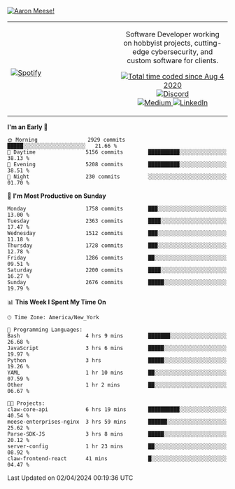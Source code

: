 [![Aaron Meese!](https://user-images.githubusercontent.com/17814535/88975338-a2aabf00-d27f-11ea-963f-8a19608716b4.png)](https://github.com/ajmeese7/readme-ascii "README ASCII")

<!-- Modified from project here: https://github.com/novatorem/novatorem -->
<table width="100%">
  <tr>
  <td width="50%">

&nbsp; <br> [![Spotify](https://ajmeese7.vercel.app/api/spotify)](https://open.spotify.com/user/ajmeese)

  </td>
  <td width="50%">
    <p align="center">
    Software Developer working on hobbyist projects, cutting-edge cybersecurity, and custom software for clients.
    </p>
    <p align="center">
      <a href="https://wakatime.com/@f726891d-3b02-46cd-9b60-e8c59f9e2b14">
        <img src="https://wakatime.com/badge/user/f726891d-3b02-46cd-9b60-e8c59f9e2b14.svg" alt="Total time coded since Aug 4 2020" title="WakaTime" />
      </a>
      <a href="http://link.aaronmeese.com/discord">
        <img src="https://img.shields.io/badge/discord-ajmeese7%234835-369?style=flat-square&logo=discord&logoColor=white&color=purple" alt="Discord" title="Discord">
      </a>
      <br />
      <a href="https://link.aaronmeese.com/medium">
        <img src="https://img.shields.io/badge/medium-ajmeese7-1DB954?style=flat-square&logo=medium&logoColor=white" alt="Medium" title="Medium">
      </a>
      <a href="https://link.aaronmeese.com/linkedin">
        <img src="https://img.shields.io/badge/linkedIn-aaronmeese-1DB954?style=flat-square&logo=linkedin&logoColor=white&color=blue" alt="LinkedIn" title="LinkedIn">
      </a>
    </p>
  </td>

</table>

[//]: <> (The `&nbsp;` is to have Aphelion take up more space)

<!--START_SECTION:waka-->
**I'm an Early 🐤** 

```text
🌞 Morning                2929 commits        █████░░░░░░░░░░░░░░░░░░░░   21.66 % 
🌆 Daytime                5156 commits        ██████████░░░░░░░░░░░░░░░   38.13 % 
🌃 Evening                5208 commits        ██████████░░░░░░░░░░░░░░░   38.51 % 
🌙 Night                  230 commits         ░░░░░░░░░░░░░░░░░░░░░░░░░   01.70 % 
```
📅 **I'm Most Productive on Sunday** 

```text
Monday                   1758 commits        ███░░░░░░░░░░░░░░░░░░░░░░   13.00 % 
Tuesday                  2363 commits        ████░░░░░░░░░░░░░░░░░░░░░   17.47 % 
Wednesday                1512 commits        ███░░░░░░░░░░░░░░░░░░░░░░   11.18 % 
Thursday                 1728 commits        ███░░░░░░░░░░░░░░░░░░░░░░   12.78 % 
Friday                   1286 commits        ██░░░░░░░░░░░░░░░░░░░░░░░   09.51 % 
Saturday                 2200 commits        ████░░░░░░░░░░░░░░░░░░░░░   16.27 % 
Sunday                   2676 commits        █████░░░░░░░░░░░░░░░░░░░░   19.79 % 
```


📊 **This Week I Spent My Time On** 

```text
🕑︎ Time Zone: America/New_York

💬 Programming Languages: 
Bash                     4 hrs 9 mins        ███████░░░░░░░░░░░░░░░░░░   26.68 % 
JavaScript               3 hrs 6 mins        █████░░░░░░░░░░░░░░░░░░░░   19.97 % 
Python                   3 hrs               █████░░░░░░░░░░░░░░░░░░░░   19.26 % 
YAML                     1 hr 10 mins        ██░░░░░░░░░░░░░░░░░░░░░░░   07.59 % 
Other                    1 hr 2 mins         ██░░░░░░░░░░░░░░░░░░░░░░░   06.67 % 

🐱‍💻 Projects: 
claw-core-api            6 hrs 19 mins       ██████████░░░░░░░░░░░░░░░   40.54 % 
meese-enterprises-nginx  3 hrs 59 mins       ██████░░░░░░░░░░░░░░░░░░░   25.62 % 
Parse-SDK-JS             3 hrs 8 mins        █████░░░░░░░░░░░░░░░░░░░░   20.12 % 
server-config            1 hr 23 mins        ██░░░░░░░░░░░░░░░░░░░░░░░   08.92 % 
claw-frontend-react      41 mins             █░░░░░░░░░░░░░░░░░░░░░░░░   04.47 % 
```


 Last Updated on 02/04/2024 00:19:36 UTC
<!--END_SECTION:waka-->
